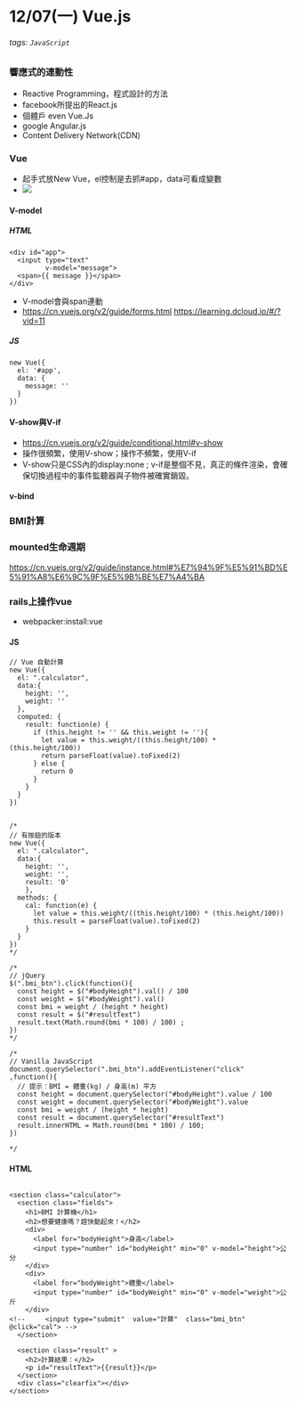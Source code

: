 # 12/07(一) Vue.js
###### tags: `JavaScript`

### 響應式的連動性
* Reactive Programming，程式設計的方法
* facebook所提出的React.js
* 個體戶 even Vue.Js
* google Angular.js
* Content Delivery Network(CDN)

### Vue
* 起手式放New Vue，el控制是去抓#app，data可看成變數
* ![](https://i.imgur.com/bNgp1CP.png)

#### V-model
##### HTML
```
<div id="app">
  <input type="text" 
         v-model="message">
  <span>{{ message }}</span>
</div>
```
* V-model會與span連動
* https://cn.vuejs.org/v2/guide/forms.html
https://learning.dcloud.io/#/?vid=11

##### JS
```
new Vue({
  el: '#app', 
  data: {
    message: ''
  }
})
```

#### V-show與V-if
* https://cn.vuejs.org/v2/guide/conditional.html#v-show
* 操作很頻繁，使用V-show；操作不頻繁，使用V-if
* V-show只是CSS內的display:none ; v-if是整個不見，真正的條件渲染，會確保切換過程中的事件監聽器與子物件被確實銷毀。

#### v-bind

### BMI計算

### mounted生命週期
https://cn.vuejs.org/v2/guide/instance.html#%E7%94%9F%E5%91%BD%E5%91%A8%E6%9C%9F%E5%9B%BE%E7%A4%BA

### rails上操作vue
* webpacker:install:vue


#### JS
```
// Vue 自動計算
new Vue({
  el: ".calculator",
  data:{
    height: '',
    weight: ''
  },
  computed: {
    result: function(e) {
      if (this.height != '' && this.weight != ''){
        let value = this.weight/((this.height/100) * (this.height/100))
        return parseFloat(value).toFixed(2)
      } else {
        return 0
      }
    }
  }
})


/*
// 有按鈕的版本
new Vue({
  el: ".calculator",
  data:{
    height: '',
    weight: '',
    result: '0'
    },
  methods: {
    cal: function(e) {
      let value = this.weight/((this.height/100) * (this.height/100))
      this.result = parseFloat(value).toFixed(2)
    }
  }
})
*/

/*
// jQuery
$(".bmi_btn").click(function(){
  const height = $("#bodyHeight").val() / 100
  const weight = $("#bodyWeight").val()
  const bmi = weight / (height * height)
  const result = $("#resultText")
  result.text(Math.round(bmi * 100) / 100) ;
})
*/

/*
// Vanilla JavaScript
document.querySelector(".bmi_btn").addEventListener("click" ,function(){
  // 提示：BMI = 體重(kg) / 身高(m) 平方
  const height = document.querySelector("#bodyHeight").value / 100
  const weight = document.querySelector("#bodyWeight").value
  const bmi = weight / (height * height)
  const result = document.querySelector("#resultText")
  result.innerHTML = Math.round(bmi * 100) / 100;
})

*/
```


#### HTML
```

<section class="calculator">
  <section class="fields">
    <h1>BMI 計算機</h1>
    <h2>想要健康嗎？趕快動起來！</h2>
    <div>
      <label for="bodyHeight">身高</label>
      <input type="number" id="bodyHeight" min="0" v-model="height">公分
    </div>
    <div>
      <label for="bodyWeight">體重</label>
      <input type="number" id="bodyWeight" min="0" v-model="weight">公斤
    </div>
<!--     <input type="submit"  value="計算"  class="bmi_btn" @click="cal"> -->
  </section>

  <section class="result" >
    <h2>計算結果：</h2>
    <p id="resultText">{{result}}</p>
  </section>
  <div class="clearfix"></div>
</section>
```
